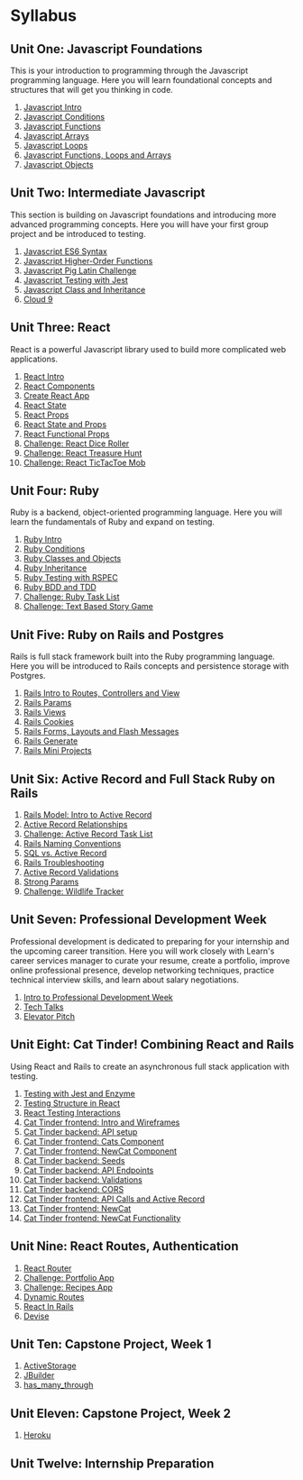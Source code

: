# Syllabus

## Unit One: Javascript Foundations

This is your introduction to programming through the Javascript programming language. Here you will learn foundational concepts and structures that will get you thinking in code.

1) [Javascript Intro](./js_beginning/01js_intro.md)
2) [Javascript Conditions](./js_beginning/02js_conditions.md)
3) [Javascript Functions](./js_beginning/03js_functions.md)
4) [Javascript Arrays](./js_beginning/04js_arrays.md)
5) [Javascript Loops](./js_beginning/05js_loops.md)
6) [Javascript Functions, Loops and Arrays](./js_beginning/06js_funcLoopsArrays.md)
7) [Javascript Objects](./js_beginning/07js_objects.md)


## Unit Two: Intermediate Javascript

This section is building on Javascript foundations and introducing more advanced programming concepts. Here you will have your first group project and be introduced to testing.

1) [Javascript ES6 Syntax](./js_intermediate/01js_es6_syntax.md)
2) [Javascript Higher-Order Functions](./js_intermediate/02js_higher_order_functions.md)
3) [Javascript Pig Latin Challenge](./js_intermediate/03js_pig_latin_mob.md)
4) [Javascript Testing with Jest](./js_intermediate/04js_testing_jest.md)
5) [Javascript Class and Inheritance](./js_intermediate/05js_class_inheritance.md)
6) [Cloud 9](https://github.com/LEARNAcademy/cloud9-config)


## Unit Three: React

React is a powerful Javascript library used to build more complicated web applications.

1) [React Intro](./react/01react_intro_to_react.md/)
2) [React Components](./react/02react_nested_components.md)
3) [Create React App](./react/03react_create_react_app.md)
4) [React State](./react/04react_state.md/)
5) [React Props](./react/05react_props.md/)
6) [React State and Props](./react/06react_state_and_props.md/)
7) [React Functional Props](./react/07react_functional_props.md/)
8) [Challenge: React Dice Roller](./react/08dice_roller.md/)
9) [Challenge: React Treasure Hunt](./react/09react_treasure_hunt.md/)
10) [Challenge: React TicTacToe Mob](./react/10react_ticktactoe.md/)


## Unit Four: Ruby

Ruby is a backend, object-oriented programming language. Here you will learn the fundamentals of Ruby and expand on testing.

1) [Ruby Intro](./ruby/01rb_intro.md)
2) [Ruby Conditions](./ruby/02rb_cond_methods_loops_hashes.md)
3) [Ruby Classes and Objects](./ruby/03rb_classes_objects.md)
4) [Ruby Inheritance](./ruby/04rb_inheritance.md)
5) [Ruby Testing with RSPEC](./ruby/06rb_rspec.md)
6) [Ruby BDD and TDD](./ruby/08rb_testing.md)
7) [Challenge: Ruby Task List](./ruby/07rb_tasklist_challenge.md)
8) [Challenge: Text Based Story Game](./ruby/09rb_textbased_story.md)


## Unit Five: Ruby on Rails and Postgres

Rails is full stack framework built into the Ruby programming language. Here you will be introduced to Rails concepts and persistence storage with Postgres.

1) [Rails Intro to Routes, Controllers and View](https://github.com/LEARNAcademy/Syllabus/blob/master/Rails-C%26V/01rails_routes_controllers_views.md)
2) [Rails Params](https://github.com/learn-academy-2019-bravo/Syllabus/blob/master/Rails-C%26V/02rails_params.md)
3) [Rails Views](https://github.com/learn-academy-2019-bravo/Syllabus/blob/master/Rails-C%26V/03rails_views.md)
4) [Rails Cookies](https://github.com/learn-academy-2019-bravo/Syllabus/blob/master/Rails-C%26V/04rails_cookies.md)
5) [Rails Forms, Layouts and Flash Messages](https://github.com/learn-academy-2019-bravo/Syllabus/blob/master/Rails-C%26V/05rails_forms_layouts_flash_messages.md)
6) [Rails Generate](https://github.com/learn-academy-2019-bravo/Syllabus/blob/master/Rails-C%26V/06rails_generate.md)
7) [Rails Mini Projects](https://github.com/learn-academy-2019-bravo/Syllabus/blob/master/Rails-C%26V/07rails_miniprojects.md)

## Unit Six: Active Record and Full Stack Ruby on Rails

1) [Rails Model: Intro to Active Record](./Rails-M/01intro_active_record.md)
2) [Active Record Relationships](./Rails-M/02rails_activerecord_relationships.md)
3) [Challenge: Active Record Task List](./Rails-M/03rails_active_record_tasklist.md)
4) [Rails Naming Conventions](./Rails-M/04rails_naming_conventions.md)
5) [SQL vs. Active Record](./Rails-M/05rails_sql_vs_activerecord.md)
6) [Rails Troubleshooting](./Rails-M/06rails_troubleshooting.md)
7) [Active Record Validations](./Rails-M/07rails_activerecord_validations.md)
8) [Strong Params](./Rails-M/08rails_strong_parameters.md)
9) [Challenge: Wildlife Tracker](./Rails-M/09rails_wildlife_tracker_challenge.md)

## Unit Seven: Professional Development Week

Professional development is dedicated to preparing for your  internship and the upcoming career transition. Here you will work closely with Learn's career services manager to curate your resume, create a portfolio, improve online professional presence, develop networking techniques, practice technical interview skills, and learn about salary negotiations.

1) [Intro to Professional Development Week](./PD-Week/Intro-to-Professional-Dev-Week-2019A.pdf)
2) [Tech Talks](./PD-Week/Tech-Talks.pdf)
3) [Elevator Pitch](./PD-Week/The-Elevator-Pitch-Presentation.pdf)

## Unit Eight: Cat Tinder! Combining React and Rails

Using React and Rails to create an asynchronous full stack application with testing.

1) [Testing with Jest and Enzyme](./React_and_Rails_Cat_Tinder/Frontend/01react_testing_jest_enzyme.md)
2) [Testing Structure in React](./React_and_Rails_Cat_Tinder/Frontend/02react_testing_app_structure.md)
3) [React Testing Interactions](./React_and_Rails_Cat_Tinder/Frontend/03react_testing_interactions.md)
1) [Cat Tinder frontend: Intro and Wireframes](./React_and_Rails_Cat_Tinder/Frontend/04cat_tinder_intro.md)
4) [Cat Tinder backend: API setup](./React_and_Rails_Cat_Tinder/Backend/01cat_tinder_setup.md)
5) [Cat Tinder frontend: Cats Component](./React_and_Rails_Cat_Tinder/Frontend/05cat_tinder_cats.md)
6) [Cat Tinder frontend: NewCat Component](./React_and_Rails_Cat_Tinder/Frontend/06cat_tinder_new_cats.md)
7) [Cat Tinder backend: Seeds](./React_and_Rails_Cat_Tinder/Backend/02cat_tinder_seeds.md)
8) [Cat Tinder backend: API Endpoints ](./React_and_Rails_Cat_Tinder/Backend/03cat_tinder_API_Endpoints.md)
9) [Cat Tinder backend: Validations](./React_and_Rails_Cat_Tinder/Backend/04cat_tinder_validations.md)
10) [Cat Tinder backend: CORS](./React_and_Rails_Cat_Tinder/Backend/05cat_tinder_CORS.md)
11) [Cat Tinder frontend: API Calls and Active Record](./React_and_Rails_Cat_Tinder/Frontend/07cat_tinder_api_index.md)
12) [Cat Tinder frontend: NewCat](./React_and_Rails_Cat_Tinder/Frontend/08cat_tinder_new_cat_form.md)
13) [Cat Tinder frontend: NewCat Functionality](./React_and_Rails_Cat_Tinder/Frontend/09cat_tinder_form_submit.md)


## Unit Nine: React Routes, Authentication

1) [React Router](./React_in_Rails_Apartment_App/01-routing-in-react/01-react-router-intro.md)
2) [Challenge: Portfolio App](./React_in_Rails_Apartment_App/01-routing-in-react/02-portfolio-challenge.md)
3) [Challenge: Recipes App ](./React_in_Rails_Apartment_App/01-routing-in-react/03-recipes-challenge.md)
4) [Dynamic Routes](./React_in_Rails_Apartment_App/01-routing-in-react/04-dynamic-routes.md)
5) [React In Rails](./React_in_Rails_Apartment_App/02-react-in-rails/README.md)
6) [Devise](./devise-authentication/README.md)

## Unit Ten: Capstone Project, Week 1
1) [ActiveStorage](./Rails_ActiveStorage/README.md)
2) [JBuilder](./Rails_JBuilder/README.md)
3) [has_many_through](./Rails_has_many_through/README.md)

## Unit Eleven: Capstone Project, Week 2
1) [Heroku](./heroku/README.md)

## Unit Twelve: Internship Preparation
